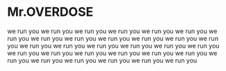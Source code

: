 # Mr.OVERDOSE
we run you
we run you
we run you
we run you
we run you
we run you
we run you
we run you
we run you
we run you
we run you
we run you
we run you
we run you
we run you
we run you
we run you
we run you
we run you
we run you
we run you
we run you
we run you
we run you
we run you
we run you
we run you
we run you
we run you
we run you
we run you
